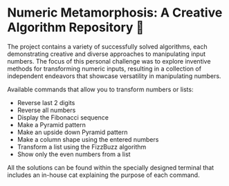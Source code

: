 # Numeric Metamorphosis: A Creative Algorithm Repository 🧮

The project contains a variety of successfully solved algorithms, each demonstrating creative and diverse approaches to manipulating input numbers. The focus of this personal challenge was to explore inventive methods for transforming numeric inputs, resulting in a collection of independent endeavors that showcase versatility in manipulating numbers.

Available commands that allow you to transform numbers or lists:
- Reverse last 2 digits
- Reverse all numbers
- Display the Fibonacci sequence
- Make a Pyramid pattern
- Make an upside down Pyramid pattern
- Make a column shape using the entered numbers
- Transform a list using the FizzBuzz algorithm
- Show only the even numbers from a list

All the solutions can be found within the specially designed terminal that includes an in-house cat explaining the purpose of each command.